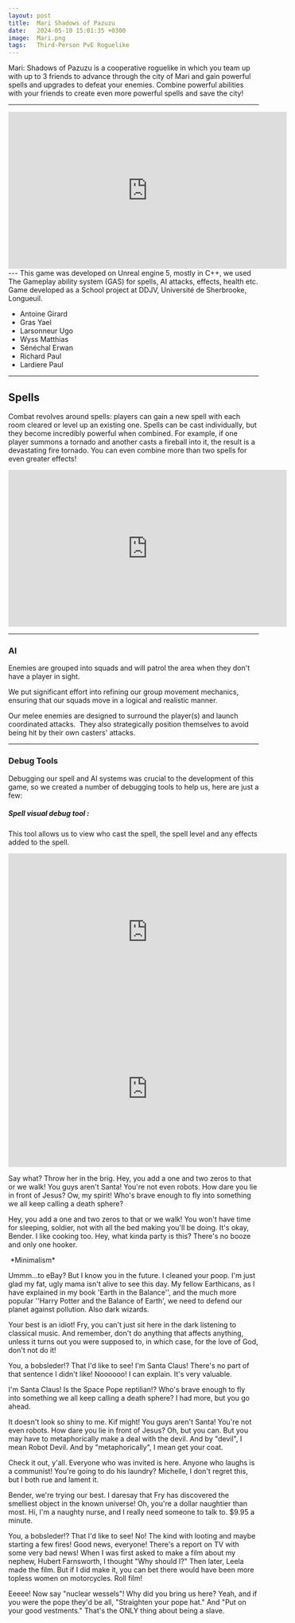 ```yaml
---
layout: post
title:  Mari Shadows of Pazuzu
date:   2024-05-10 15:01:35 +0300
image:  Mari.png
tags:   Third-Person PvE Roguelike
---
```

Mari: Shadows of Pazuzu is a cooperative roguelike in which you team up with up to 3 friends to advance through the city of Mari and gain powerful spells and upgrades to defeat your enemies. Combine powerful abilities with your friends to create even more powerful spells and save the city!
***
<iframe width="560" height="315" src="https://www.youtube-nocookie.com/embed/ynAOt49ZM-E?si=gMcPnnuyp8IRYoSn&rel=0" title="YouTube video player" frameborder="0" allow="accelerometer; autoplay; clipboard-write; encrypted-media; gyroscope; picture-in-picture; web-share" referrerpolicy="strict-origin-when-cross-origin" allowfullscreen></iframe>
---
This game was developed on Unreal engine 5, mostly in C++, we used The Gameplay ability system (GAS) for spells, AI attacks, effects, health etc. 
Game developed as a School project at DDJV, Université de Sherbrooke, Longueuil.

* Antoine Girard
* Gras Yael
* Larsonneur Ugo
* Wyss Matthias
* Sénéchal Erwan
* Richard Paul
* Lardiere Paul

***
## Spells

Combat revolves around spells: players can gain a new spell with each room cleared or level up an existing one. Spells can be cast individually, but they become incredibly powerful when combined. For example, if one player summons a tornado and another casts a fireball into it, the result is a devastating fire tornado. You can even combine more than two spells for even greater effects!

<iframe width="560" height="315" src="https://www.youtube-nocookie.com/embed/CCl7MC0zK88?si=vsjv_ysciPU0oYVZ&rel=0&amp;controls=0" title="YouTube video player" frameborder="0" allow="accelerometer; autoplay; clipboard-write; encrypted-media; gyroscope; picture-in-picture; web-share" referrerpolicy="strict-origin-when-cross-origin"></iframe>

***
### AI

Enemies are grouped into squads and will patrol the area when they don't have a player in sight.
  <img src="{{site.baseurl}}/images/Golem.gif" alt="">

We put significant effort into refining our group movement mechanics, ensuring that our squads move in a logical and realistic manner.
<img src="{{site.baseurl}}/images/Orc.gif" alt="">


Our melee enemies are designed to surround the player(s) and launch coordinated attacks. 
<img src="{{site.baseurl}}/images/Surround.gif" alt="">
They also strategically position themselves to avoid being hit by their own casters' attacks.
<img src="{{site.baseurl}}/images/Avoiding.gif" alt="">

***

### Debug Tools

Debugging our spell and AI systems was crucial to the development of this game, so we created a number of debugging tools to help us, here are just a few:

##### Spell visual debug tool :

This tool allows us to view who cast the spell, the spell level and any effects added to the spell.
<iframe width="560" height="315" src="https://www.youtube-nocookie.com/embed/P6ViERZS-7g?si=1LzaSck8CBqerLZI&rel=0" title="Spell debug tool" frameborder="0" allow="accelerometer; autoplay; clipboard-write; encrypted-media; gyroscope; picture-in-picture; web-share" referrerpolicy="strict-origin-when-cross-origin" allowfullscreen></iframe>
<iframe width="560" height="315" src="https://www.youtube-nocookie.com/embed/xFaRjyye4ak?si=CaD4NY6Jg7Pd69Ty&rel=0" title="Spell debug tool" frameborder="0" allow="accelerometer; autoplay; clipboard-write; encrypted-media; gyroscope; picture-in-picture; web-share" referrerpolicy="strict-origin-when-cross-origin" allowfullscreen></iframe>


Say what? Throw her in the brig. Hey, you add a one and two zeros to that or we walk! You guys aren't Santa! You're not even robots. How dare you lie in front of Jesus? Ow, my spirit! Who's brave enough to fly into something we all keep calling a death sphere?

Hey, you add a one and two zeros to that or we walk! You won't have time for sleeping, soldier, not with all the bed making you'll be doing. It's okay, Bender. I like cooking too. Hey, what kinda party is this? There's no booze and only one hooker.


  <img src="{{site.baseurl}}/images/Animation.gif" alt="">
*Minimalism*

Ummm…to eBay? But I know you in the future. I cleaned your poop. I'm just glad my fat, ugly mama isn't alive to see this day. My fellow Earthicans, as I have explained in my book 'Earth in the Balance'', and the much more popular ''Harry Potter and the Balance of Earth', we need to defend our planet against pollution. Also dark wizards.

Your best is an idiot! Fry, you can't just sit here in the dark listening to classical music. And remember, don't do anything that affects anything, unless it turns out you were supposed to, in which case, for the love of God, don't not do it!

You, a bobsleder!? That I'd like to see! I'm Santa Claus! There's no part of that sentence I didn't like! Noooooo! I can explain. It's very valuable.

I'm Santa Claus! Is the Space Pope reptilian!? Who's brave enough to fly into something we all keep calling a death sphere? I had more, but you go ahead.

It doesn't look so shiny to me. Kif might! You guys aren't Santa! You're not even robots. How dare you lie in front of Jesus? Oh, but you can. But you may have to metaphorically make a deal with the devil. And by "devil", I mean Robot Devil. And by "metaphorically", I mean get your coat.

Check it out, y'all. Everyone who was invited is here. Anyone who laughs is a communist! You're going to do his laundry? Michelle, I don't regret this, but I both rue and lament it.

Bender, we're trying our best. I daresay that Fry has discovered the smelliest object in the known universe! Oh, you're a dollar naughtier than most. Hi, I'm a naughty nurse, and I really need someone to talk to. $9.95 a minute.

You, a bobsleder!? That I'd like to see! No! The kind with looting and maybe starting a few fires! Good news, everyone! There's a report on TV with some very bad news! When I was first asked to make a film about my nephew, Hubert Farnsworth, I thought "Why should I?" Then later, Leela made the film. But if I did make it, you can bet there would have been more topless women on motorcycles. Roll film!

Eeeee! Now say "nuclear wessels"! Why did you bring us here? Yeah, and if you were the pope they'd be all, "Straighten your pope hat." And "Put on your good vestments." That's the ONLY thing about being a slave.